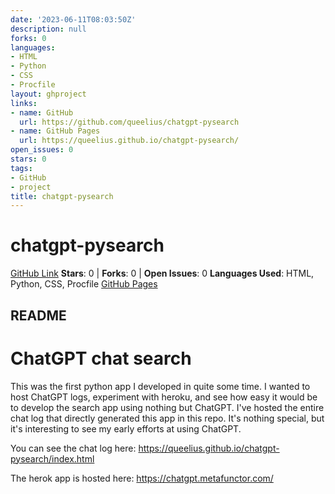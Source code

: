 ```yaml
---
date: '2023-06-11T08:03:50Z'
description: null
forks: 0
languages:
- HTML
- Python
- CSS
- Procfile
layout: ghproject
links:
- name: GitHub
  url: https://github.com/queelius/chatgpt-pysearch
- name: GitHub Pages
  url: https://queelius.github.io/chatgpt-pysearch/
open_issues: 0
stars: 0
tags:
- GitHub
- project
title: chatgpt-pysearch
---
```

# chatgpt-pysearch
[GitHub Link](https://github.com/queelius/chatgpt-pysearch)
**Stars**: 0 | **Forks**: 0 | **Open Issues**: 0
**Languages Used**: HTML, Python, CSS, Procfile
[GitHub Pages](https://queelius.github.io/chatgpt-pysearch/)

## README
# ChatGPT chat search

This was the first python app I developed in quite some time. I wanted to host ChatGPT logs, experiment with heroku, and see how easy it would be to develop the search app using nothing but ChatGPT. I've hosted the entire chat log that directly generated this app in this repo. It's nothing special, but it's interesting to see my early efforts at using ChatGPT.

You can see the chat log here: https://queelius.github.io/chatgpt-pysearch/index.html

The herok app is hosted here: https://chatgpt.metafunctor.com/

